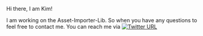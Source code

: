 Hi there, I am Kim!

I am working on the Asset-Importer-Lib. So when you  have any questions to feel free to contact me.
You can reach me via [![Twitter URL](https://img.shields.io/twitter/url/https/twitter.com/bukotsunikki.svg?style=social&label=Follow%20%40bukotsunikki)](https://twitter.com/kimkulling)